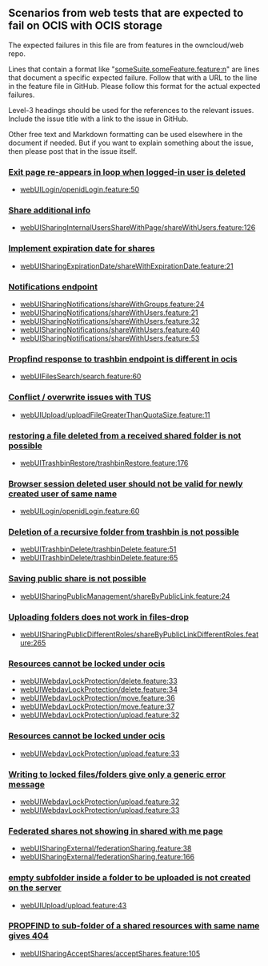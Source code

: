 ## Scenarios from web tests that are expected to fail on OCIS with OCIS storage

The expected failures in this file are from features in the owncloud/web repo.

Lines that contain a format like "[someSuite.someFeature.feature:n](https://github.com/owncloud/web/path/to/feature)"
are lines that document a specific expected failure. Follow that with a URL to the line in the feature file in GitHub.
Please follow this format for the actual expected failures.

Level-3 headings should be used for the references to the relevant issues. Include the issue title with a link to the issue in GitHub.

Other free text and Markdown formatting can be used elsewhere in the document if needed. But if you want to explain something about the issue, then please post that in the issue itself.

### [Exit page re-appears in loop when logged-in user is deleted](https://github.com/owncloud/web/issues/4677)

- [webUILogin/openidLogin.feature:50](https://github.com/owncloud/web/blob/master/tests/acceptance/features/webUILogin/openidLogin.feature#L50)

### [Share additional info](https://github.com/owncloud/ocis/issues/1253)

- [webUISharingInternalUsersShareWithPage/shareWithUsers.feature:126](https://github.com/owncloud/web/blob/master/tests/acceptance/features/webUISharingInternalUsersShareWithPage/shareWithUsers.feature#L126)

### [Implement expiration date for shares](https://github.com/owncloud/ocis/issues/1250)

- [webUISharingExpirationDate/shareWithExpirationDate.feature:21](https://github.com/owncloud/web/blob/master/tests/acceptance/features/webUISharingExpirationDate/shareWithExpirationDate.feature#L21)

### [Notifications endpoint](https://github.com/owncloud/ocis/issues/14)

- [webUISharingNotifications/shareWithGroups.feature:24](https://github.com/owncloud/web/blob/master/tests/acceptance/features/webUISharingNotifications/shareWithGroups.feature#L24)
- [webUISharingNotifications/shareWithUsers.feature:21](https://github.com/owncloud/web/blob/master/tests/acceptance/features/webUISharingNotifications/shareWithUsers.feature#L21)
- [webUISharingNotifications/shareWithUsers.feature:32](https://github.com/owncloud/web/blob/master/tests/acceptance/features/webUISharingNotifications/shareWithUsers.feature#L32)
- [webUISharingNotifications/shareWithUsers.feature:40](https://github.com/owncloud/web/blob/master/tests/acceptance/features/webUISharingNotifications/shareWithUsers.feature#L40)
- [webUISharingNotifications/shareWithUsers.feature:53](https://github.com/owncloud/web/blob/master/tests/acceptance/features/webUISharingNotifications/shareWithUsers.feature#L53)

### [Propfind response to trashbin endpoint is different in ocis](https://github.com/owncloud/product/issues/186)

- [webUIFilesSearch/search.feature:60](https://github.com/owncloud/web/blob/master/tests/acceptance/features/webUIFilesSearch/search.feature#L60)

### [Conflict / overwrite issues with TUS](https://github.com/owncloud/ocis/issues/1294)

- [webUIUpload/uploadFileGreaterThanQuotaSize.feature:11](https://github.com/owncloud/web/blob/master/tests/acceptance/features/webUIUpload/uploadFileGreaterThanQuotaSize.feature#L11)

### [restoring a file deleted from a received shared folder is not possible](https://github.com/owncloud/ocis/issues/1124)

- [webUITrashbinRestore/trashbinRestore.feature:176](https://github.com/owncloud/web/blob/master/tests/acceptance/features/webUITrashbinRestore/trashbinRestore.feature#L176)

### [Browser session deleted user should not be valid for newly created user of same name](https://github.com/owncloud/ocis/issues/904)

- [webUILogin/openidLogin.feature:60](https://github.com/owncloud/web/blob/master/tests/acceptance/features/webUILogin/openidLogin.feature#L60)

### [Deletion of a recursive folder from trashbin is not possible](https://github.com/owncloud/product/issues/188)

- [webUITrashbinDelete/trashbinDelete.feature:51](https://github.com/owncloud/web/blob/master/tests/acceptance/features/webUITrashbinDelete/trashbinDelete.feature#L51)
- [webUITrashbinDelete/trashbinDelete.feature:65](https://github.com/owncloud/web/blob/master/tests/acceptance/features/webUITrashbinDelete/trashbinDelete.feature#L65)

### [Saving public share is not possible](https://github.com/owncloud/web/issues/5321)

- [webUISharingPublicManagement/shareByPublicLink.feature:24](https://github.com/owncloud/web/blob/master/tests/acceptance/features/webUISharingPublicManagement/shareByPublicLink.feature#L24)

### [Uploading folders does not work in files-drop](https://github.com/owncloud/web/issues/2443)

- [webUISharingPublicDifferentRoles/shareByPublicLinkDifferentRoles.feature:265](https://github.com/owncloud/web/blob/master/tests/acceptance/features/webUISharingPublicDifferentRoles/shareByPublicLinkDifferentRoles.feature#L245)

### [Resources cannot be locked under ocis](https://github.com/owncloud/ocis/issues/1284)

- [webUIWebdavLockProtection/delete.feature:33](https://github.com/owncloud/web/blob/master/tests/acceptance/features/webUIWebdavLockProtection/delete.feature#L33)
- [webUIWebdavLockProtection/delete.feature:34](https://github.com/owncloud/web/blob/master/tests/acceptance/features/webUIWebdavLockProtection/delete.feature#L34)
- [webUIWebdavLockProtection/move.feature:36](https://github.com/owncloud/web/blob/master/tests/acceptance/features/webUIWebdavLockProtection/move.feature#L36)
- [webUIWebdavLockProtection/move.feature:37](https://github.com/owncloud/web/blob/master/tests/acceptance/features/webUIWebdavLockProtection/move.feature#L37)
- [webUIWebdavLockProtection/upload.feature:32](https://github.com/owncloud/web/blob/master/tests/acceptance/features/webUIWebdavLockProtection/upload.feature#L32)

### [Resources cannot be locked under ocis](https://github.com/owncloud/ocis/issues/1284)

- [webUIWebdavLockProtection/upload.feature:33](https://github.com/owncloud/web/blob/master/tests/acceptance/features/webUIWebdavLockProtection/upload.feature#L33)

### [Writing to locked files/folders give only a generic error message](https://github.com/owncloud/web/issues/5741)

- [webUIWebdavLockProtection/upload.feature:32](https://github.com/owncloud/web/blob/master/tests/acceptance/features/webUIWebdavLockProtection/upload.feature#L32)
- [webUIWebdavLockProtection/upload.feature:33](https://github.com/owncloud/web/blob/master/tests/acceptance/features/webUIWebdavLockProtection/upload.feature#L33)

### [Federated shares not showing in shared with me page](https://github.com/owncloud/web/issues/2510)

- [webUISharingExternal/federationSharing.feature:38](https://github.com/owncloud/web/blob/master/tests/acceptance/features/webUISharingExternal/federationSharing.feature#L38)
- [webUISharingExternal/federationSharing.feature:166](https://github.com/owncloud/web/blob/master/tests/acceptance/features/webUISharingExternal/federationSharing.feature#L166)

### [empty subfolder inside a folder to be uploaded is not created on the server](https://github.com/owncloud/web/issues/6348)

- [webUIUpload/upload.feature:43](https://github.com/owncloud/web/blob/master/tests/acceptance/features/webUIUpload/upload.feature#L43)

### [PROPFIND to sub-folder of a shared resources with same name gives 404](https://github.com/owncloud/ocis/issues/3859)

- [webUISharingAcceptShares/acceptShares.feature:105](https://github.com/owncloud/web/blob/master/tests/acceptance/features/webUISharingAcceptShares/acceptShares.feature#L105)
